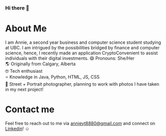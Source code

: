 ### Hi there 👋

# About Me
I am Annie, a second year business and computer science student studying at UBC. I am intrigued by the possibilities bridged by finance and computer science, hence, I recently made an application CryptoConvenient to assist individuals with their digital investments. 
😄 Pronouns: She/Her<br />
🌎 Originally from Calgary, Alberta<br />
🤓 Tech enthusiast<br />
⭐️ Knowledge in Java, Python, HTML, JS, CSS<br />
📸 Street + Portrait photographer, planning to work with photos I have taken in my next project! 


# Contact me
Feel free to reach out to me via annieyt8880@gmail.com and connect on [Linkedin](https://www.linkedin.com/in/annie-liu-055b44195/)! ☺️


